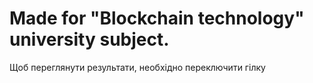 # Made for "Blockchain technology" university subject.
Щоб переглянути результати, необхідно переключити гілку
